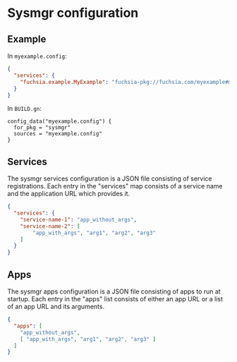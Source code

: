 # Sysmgr configuration

## Example

In `myexample.config`:

```json
{
  "services": {
    "fuchsia.example.MyExample": "fuchsia-pkg://fuchsia.com/myexample#meta/myexample.cmx"
  }
}
```

In `BUILD.gn`:

```gn
config_data("myexample.config") {
  for_pkg = "sysmgr"
  sources = "myexample.config"
}
```

## Services

The sysmgr services configuration is a JSON file consisting of service
registrations.  Each entry in the "services" map consists of a service
name and the application URL which provides it.

```json
{
  "services": {
    "service-name-1": "app_without_args",
    "service-name-2": [
        "app_with_args", "arg1", "arg2", "arg3"
    ]
  }
}
```

## Apps

The sysmgr apps configuration is a JSON file consisting of apps to run at
startup.  Each entry in the "apps" list consists of either an app URL or a list
of an app URL and its arguments.

```json
{
  "apps": [
    "app_without_args",
    [ "app_with_args", "arg1", "arg2", "arg3" ]
  ]
}
```
